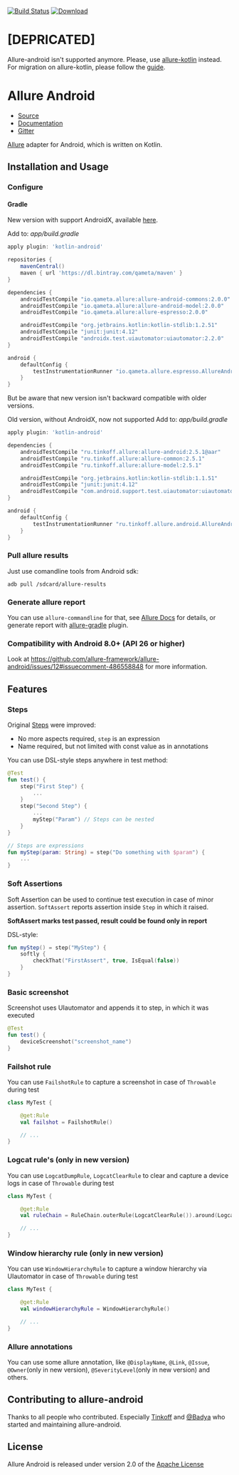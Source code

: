 [![Build Status](https://github.com/allure-framework/allure-android/workflows/Build/badge.svg)](https://github.com/allure-framework/allure-android/actions)
[![Download](https://api.bintray.com/packages/qameta/maven/allure-android/images/download.svg)](https://bintray.com/qameta/maven/allure-android/_latestVersion)

[license]: http://www.apache.org/licenses/LICENSE-2.0 "Apache License 2.0"
[allure2]: https://github.com/allure-framework/allure2
[blog]: https://qameta.io/blog
[gitter]: https://gitter.im/allure-framework/allure-core
[gitter-ru]: https://gitter.im/allure-framework/allure-ru
[twitter]: https://twitter.com/QametaSoftware "Qameta Software"
[twitter-team]: https://twitter.com/QametaSoftware/lists/team/members "Team"
[CONTRIBUTING.md]: .github/CONTRIBUTING.md
[docs]: https://docs.qameta.io/allure/2.0/

# [DEPRICATED]
Allurе-android isn't supported anymore. Please, use [allure-kotlin](https://github.com/allure-framework/allure-kotlin) instead. For migration on allure-kotlin, please follow the [guide](allure-kotlin-migration-guide.md). 


# Allure Android
* [Source](https://github.com/allure-framework/allure-android)
* [Documentation][docs]
* [Gitter][gitter]

[Allure][allure2] adapter for Android, which is written on Kotlin.

## Installation and Usage

### Configure
#### Gradle

New version with support AndroidX, available [here](https://bintray.com/qameta/maven/allure-android/). 

Add to: _app/build.gradle_

```gradle
apply plugin: 'kotlin-android'

repositories {
    mavenCentral()
    maven { url 'https://dl.bintray.com/qameta/maven' }
}

dependencies {
    androidTestCompile "io.qameta.allure:allure-android-commons:2.0.0"
    androidTestCompile "io.qameta.allure:allure-android-model:2.0.0"
    androidTestCompile "io.qameta.allure:allure-espresso:2.0.0"

    androidTestCompile "org.jetbrains.kotlin:kotlin-stdlib:1.2.51"
    androidTestCompile "junit:junit:4.12"
    androidTestCompile "androidx.test.uiautomator:uiautomator:2.2.0"
}

android {
    defaultConfig {
        testInstrumentationRunner "io.qameta.allure.espresso.AllureAndroidRunner"
    }
}

```
But be aware that new version isn't backward compatible with older versions. 

Old version, without AndroidX, now not supported
Add to: _app/build.gradle_

```gradle
apply plugin: 'kotlin-android'

dependencies {
    androidTestCompile "ru.tinkoff.allure:allure-android:2.5.1@aar"
    androidTestCompile "ru.tinkoff.allure:allure-common:2.5.1"
    androidTestCompile "ru.tinkoff.allure:allure-model:2.5.1"

    androidTestCompile "org.jetbrains.kotlin:kotlin-stdlib:1.1.51"
    androidTestCompile "junit:junit:4.12"
    androidTestCompile "com.android.support.test.uiautomator:uiautomator-v18:2.1.2"
}

android {
    defaultConfig {
        testInstrumentationRunner "ru.tinkoff.allure.android.AllureAndroidRunner"
    }
}

```

### Pull allure results
Just use comandline tools from Android sdk:
```shell
adb pull /sdcard/allure-results
```

### Generate allure report
You can use `allure-commandline` for that, see [Allure Docs](https://docs.qameta.io/allure/2.0/#_reporting) for details, or generate report with [allure-gradle](https://github.com/allure-framework/allure-gradle/) plugin.

### Compatibility with Android 8.0+ (API 26 or higher)
Look at https://github.com/allure-framework/allure-android/issues/12#issuecomment-486558848 for more information.

## Features

### Steps
Original [Steps](https://github.com/allure-framework/allure1/wiki/Steps) were improved:
* No more aspects required, `step` is an expression
* Name required, but not limited with const value as in annotations

You can use DSL-style steps anywhere in test method:
```kotlin
@Test
fun test() {
    step("First Step") {
        ...
    }
    step("Second Step") {
        ...
        myStep("Param") // Steps can be nested
    }
}

// Steps are expressions
fun myStep(param: String) = step("Do something with $param") {
    ...
}
```

### Soft Assertions
Soft Assertion can be used to continue test execution in case of minor assertion.
`SoftAssert` reports assertion inside `Step` in which it raised.

**SoftAssert marks test passed, result could be found only in report**

DSL-style:
```kotlin
fun myStep() = step("MyStep") {
    softly {
        checkThat("FirstAssert", true, IsEqual(false))
    }
}
```

### Basic screenshot
Screenshot uses UIautomator and appends it to step, in which it was executed

```kotlin
@Test
fun test() {
    deviceScreenshot("screenshot_name")
}
```

### Failshot rule
You can use `FailshotRule` to capture a screenshot in case of `Throwable` during test
```kotlin
class MyTest {

    @get:Rule
    val failshot = FailshotRule()

    // ...
}
```

### Logcat rule's (only in new version)
You can use `LogcatDumpRule`, `LogcatClearRule` to clear and capture a device logs in case of `Throwable` during test
```kotlin
class MyTest {

    @get:Rule
    val ruleChain = RuleChain.outerRule(LogcatClearRule()).around(LogcatDumpRule())

    // ...
}
```

### Window hierarchy rule (only in new version)
You can use `WindowHierarchyRule` to capture a window hierarchy via UIautomator in case of `Throwable` during test
```kotlin
class MyTest {

    @get:Rule
    val windowHierarchyRule = WindowHierarchyRule()

    // ...
}
```

### Allure annotations
You can use some allure annotation, like `@DisplayName`, `@Link`, `@Issue`, `@Owner`(only in new version), `@SeverityLevel`(only in new version) and others.

## Contributing to allure-android
Thanks to all people who contributed. Especially [Tinkoff](https://www.tinkoff.ru/) and [@Badya](https://github.com/badya) who started and maintaining allure-android.

## License
Allure Android is released under version 2.0 of the [Apache License][license]

